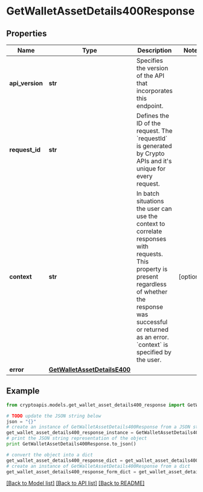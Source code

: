 # GetWalletAssetDetails400Response


## Properties
Name | Type | Description | Notes
------------ | ------------- | ------------- | -------------
**api_version** | **str** | Specifies the version of the API that incorporates this endpoint. | 
**request_id** | **str** | Defines the ID of the request. The &#x60;requestId&#x60; is generated by Crypto APIs and it&#39;s unique for every request. | 
**context** | **str** | In batch situations the user can use the context to correlate responses with requests. This property is present regardless of whether the response was successful or returned as an error. &#x60;context&#x60; is specified by the user. | [optional] 
**error** | [**GetWalletAssetDetailsE400**](GetWalletAssetDetailsE400.md) |  | 

## Example

```python
from cryptoapis.models.get_wallet_asset_details400_response import GetWalletAssetDetails400Response

# TODO update the JSON string below
json = "{}"
# create an instance of GetWalletAssetDetails400Response from a JSON string
get_wallet_asset_details400_response_instance = GetWalletAssetDetails400Response.from_json(json)
# print the JSON string representation of the object
print GetWalletAssetDetails400Response.to_json()

# convert the object into a dict
get_wallet_asset_details400_response_dict = get_wallet_asset_details400_response_instance.to_dict()
# create an instance of GetWalletAssetDetails400Response from a dict
get_wallet_asset_details400_response_form_dict = get_wallet_asset_details400_response.from_dict(get_wallet_asset_details400_response_dict)
```
[[Back to Model list]](../README.md#documentation-for-models) [[Back to API list]](../README.md#documentation-for-api-endpoints) [[Back to README]](../README.md)


